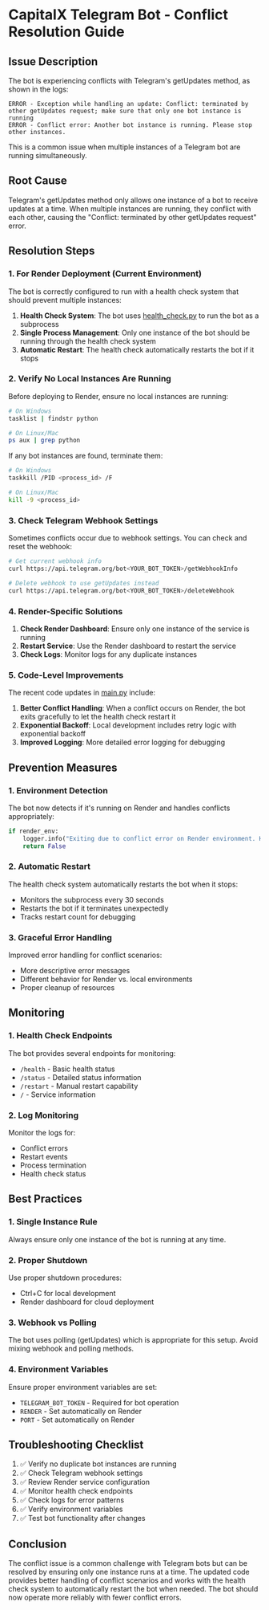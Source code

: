 # CapitalX Telegram Bot - Conflict Resolution Guide

## Issue Description

The bot is experiencing conflicts with Telegram's getUpdates method, as shown in the logs:
```
ERROR - Exception while handling an update: Conflict: terminated by other getUpdates request; make sure that only one bot instance is running
ERROR - Conflict error: Another bot instance is running. Please stop other instances.
```

This is a common issue when multiple instances of a Telegram bot are running simultaneously.

## Root Cause

Telegram's getUpdates method only allows one instance of a bot to receive updates at a time. When multiple instances are running, they conflict with each other, causing the "Conflict: terminated by other getUpdates request" error.

## Resolution Steps

### 1. For Render Deployment (Current Environment)

The bot is correctly configured to run with a health check system that should prevent multiple instances:

1. **Health Check System**: The bot uses [health_check.py](file://c:\Users\money\HustleProjects\BevanTheDev\Telegrambot\health_check.py) to run the bot as a subprocess
2. **Single Process Management**: Only one instance of the bot should be running through the health check system
3. **Automatic Restart**: The health check automatically restarts the bot if it stops

### 2. Verify No Local Instances Are Running

Before deploying to Render, ensure no local instances are running:

```bash
# On Windows
tasklist | findstr python

# On Linux/Mac
ps aux | grep python
```

If any bot instances are found, terminate them:
```bash
# On Windows
taskkill /PID <process_id> /F

# On Linux/Mac
kill -9 <process_id>
```

### 3. Check Telegram Webhook Settings

Sometimes conflicts occur due to webhook settings. You can check and reset the webhook:

```bash
# Get current webhook info
curl https://api.telegram.org/bot<YOUR_BOT_TOKEN>/getWebhookInfo

# Delete webhook to use getUpdates instead
curl https://api.telegram.org/bot<YOUR_BOT_TOKEN>/deleteWebhook
```

### 4. Render-Specific Solutions

1. **Check Render Dashboard**: Ensure only one instance of the service is running
2. **Restart Service**: Use the Render dashboard to restart the service
3. **Check Logs**: Monitor logs for any duplicate instances

### 5. Code-Level Improvements

The recent code updates in [main.py](file://c:\Users\money\HustleProjects\BevanTheDev\Telegrambot\main.py) include:

1. **Better Conflict Handling**: When a conflict occurs on Render, the bot exits gracefully to let the health check restart it
2. **Exponential Backoff**: Local development includes retry logic with exponential backoff
3. **Improved Logging**: More detailed error logging for debugging

## Prevention Measures

### 1. Environment Detection
The bot now detects if it's running on Render and handles conflicts appropriately:
```python
if render_env:
    logger.info("Exiting due to conflict error on Render environment. Health check will restart the bot.")
    return False
```

### 2. Automatic Restart
The health check system automatically restarts the bot when it stops:
- Monitors the subprocess every 30 seconds
- Restarts the bot if it terminates unexpectedly
- Tracks restart count for debugging

### 3. Graceful Error Handling
Improved error handling for conflict scenarios:
- More descriptive error messages
- Different behavior for Render vs. local environments
- Proper cleanup of resources

## Monitoring

### 1. Health Check Endpoints
The bot provides several endpoints for monitoring:
- `/health` - Basic health status
- `/status` - Detailed status information
- `/restart` - Manual restart capability
- `/` - Service information

### 2. Log Monitoring
Monitor the logs for:
- Conflict errors
- Restart events
- Process termination
- Health check status

## Best Practices

### 1. Single Instance Rule
Always ensure only one instance of the bot is running at any time.

### 2. Proper Shutdown
Use proper shutdown procedures:
- Ctrl+C for local development
- Render dashboard for cloud deployment

### 3. Webhook vs Polling
The bot uses polling (getUpdates) which is appropriate for this setup. Avoid mixing webhook and polling methods.

### 4. Environment Variables
Ensure proper environment variables are set:
- `TELEGRAM_BOT_TOKEN` - Required for bot operation
- `RENDER` - Set automatically on Render
- `PORT` - Set automatically on Render

## Troubleshooting Checklist

1. ✅ Verify no duplicate bot instances are running
2. ✅ Check Telegram webhook settings
3. ✅ Review Render service configuration
4. ✅ Monitor health check endpoints
5. ✅ Check logs for error patterns
6. ✅ Verify environment variables
7. ✅ Test bot functionality after changes

## Conclusion

The conflict issue is a common challenge with Telegram bots but can be resolved by ensuring only one instance runs at a time. The updated code provides better handling of conflict scenarios and works with the health check system to automatically restart the bot when needed. The bot should now operate more reliably with fewer conflict errors.